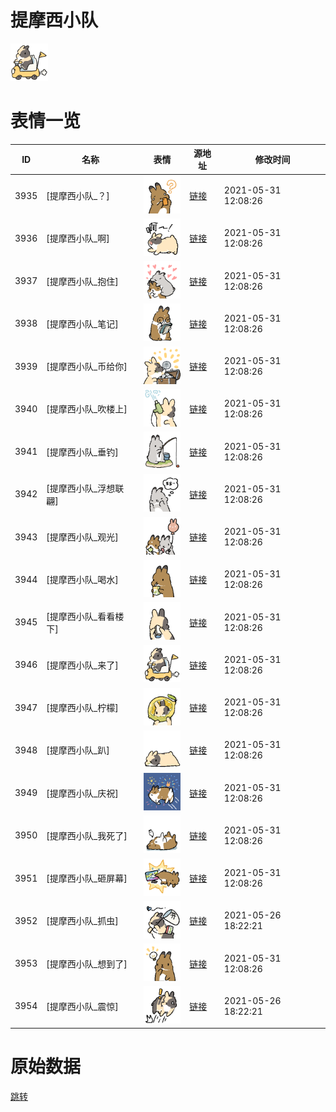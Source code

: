 # 提摩西小队

<img src="./cover.png" height="60" alt="cover" />

# 表情一览

|ID|名称|表情|源地址|修改时间|
|----|----|----|----|----|
|3935|[提摩西小队_？]|<img src="./pic/003935_%5B提摩西小队_？%5D.png" height="60" alt="？"/>|[链接](http://i0.hdslb.com/bfs/emote/7c6117f5c76f289627b540b278960efc67c1494b.png)|2021-05-31 12:08:26|
|3936|[提摩西小队_啊]|<img src="./pic/003936_%5B提摩西小队_啊%5D.png" height="60" alt="啊"/>|[链接](http://i0.hdslb.com/bfs/emote/f5bd56328c6ac937183f4337bfd1d037ded19e58.png)|2021-05-31 12:08:26|
|3937|[提摩西小队_抱住]|<img src="./pic/003937_%5B提摩西小队_抱住%5D.png" height="60" alt="抱住"/>|[链接](http://i0.hdslb.com/bfs/emote/437a166d848d0068500f5f7d0914d55653a7d7db.png)|2021-05-31 12:08:26|
|3938|[提摩西小队_笔记]|<img src="./pic/003938_%5B提摩西小队_笔记%5D.png" height="60" alt="笔记"/>|[链接](http://i0.hdslb.com/bfs/emote/ffdcc2d403253c3e05db6797adad6921039e381e.png)|2021-05-31 12:08:26|
|3939|[提摩西小队_币给你]|<img src="./pic/003939_%5B提摩西小队_币给你%5D.png" height="60" alt="币给你"/>|[链接](http://i0.hdslb.com/bfs/emote/48f77d979a15f9e659638a3a6b877bf26f701757.png)|2021-05-31 12:08:26|
|3940|[提摩西小队_吹楼上]|<img src="./pic/003940_%5B提摩西小队_吹楼上%5D.png" height="60" alt="吹楼上"/>|[链接](http://i0.hdslb.com/bfs/emote/b4368f2f485b094197d767198a22e1f2891c0608.png)|2021-05-31 12:08:26|
|3941|[提摩西小队_垂钓]|<img src="./pic/003941_%5B提摩西小队_垂钓%5D.png" height="60" alt="垂钓"/>|[链接](http://i0.hdslb.com/bfs/emote/2c11dccb246dbefe7b66048668ad02f486a19e97.png)|2021-05-31 12:08:26|
|3942|[提摩西小队_浮想联翩]|<img src="./pic/003942_%5B提摩西小队_浮想联翩%5D.png" height="60" alt="浮想联翩"/>|[链接](http://i0.hdslb.com/bfs/emote/b53db92ba87b771ae35d27074d0606ce2689a7fc.png)|2021-05-31 12:08:26|
|3943|[提摩西小队_观光]|<img src="./pic/003943_%5B提摩西小队_观光%5D.png" height="60" alt="观光"/>|[链接](http://i0.hdslb.com/bfs/emote/14591f8c85de6bbe7324d26843abf800ebc162c8.png)|2021-05-31 12:08:26|
|3944|[提摩西小队_喝水]|<img src="./pic/003944_%5B提摩西小队_喝水%5D.png" height="60" alt="喝水"/>|[链接](http://i0.hdslb.com/bfs/emote/d15127e7ff79d16edd88b1906065f5d65760d696.png)|2021-05-31 12:08:26|
|3945|[提摩西小队_看看楼下]|<img src="./pic/003945_%5B提摩西小队_看看楼下%5D.png" height="60" alt="看看楼下"/>|[链接](http://i0.hdslb.com/bfs/emote/6bc34a04ab3908764ec80f6fdc00c9cb641f2d83.png)|2021-05-31 12:08:26|
|3946|[提摩西小队_来了]|<img src="./pic/003946_%5B提摩西小队_来了%5D.png" height="60" alt="来了"/>|[链接](http://i0.hdslb.com/bfs/emote/d4c79f9c1f500800eb4e714a3748201e7f625a94.png)|2021-05-31 12:08:26|
|3947|[提摩西小队_柠檬]|<img src="./pic/003947_%5B提摩西小队_柠檬%5D.png" height="60" alt="柠檬"/>|[链接](http://i0.hdslb.com/bfs/emote/e91d8452ae060475403cbaccd8e9aff4892a2f43.png)|2021-05-31 12:08:26|
|3948|[提摩西小队_趴]|<img src="./pic/003948_%5B提摩西小队_趴%5D.png" height="60" alt="趴"/>|[链接](http://i0.hdslb.com/bfs/emote/5b1cf90380540ef52e87d91e0b4b70f638db9acd.png)|2021-05-31 12:08:26|
|3949|[提摩西小队_庆祝]|<img src="./pic/003949_%5B提摩西小队_庆祝%5D.png" height="60" alt="庆祝"/>|[链接](http://i0.hdslb.com/bfs/emote/639a93d30dd32f6a1d53944a401195d95ba57ebe.png)|2021-05-31 12:08:26|
|3950|[提摩西小队_我死了]|<img src="./pic/003950_%5B提摩西小队_我死了%5D.png" height="60" alt="我死了"/>|[链接](http://i0.hdslb.com/bfs/emote/6880df9dec5f4625a238a47f0af1c4a8f159f45f.png)|2021-05-31 12:08:26|
|3951|[提摩西小队_砸屏幕]|<img src="./pic/003951_%5B提摩西小队_砸屏幕%5D.png" height="60" alt="砸屏幕"/>|[链接](http://i0.hdslb.com/bfs/emote/f167a36a44db99b1ea90ba36eaecadf2f9aa635a.png)|2021-05-31 12:08:26|
|3952|[提摩西小队_抓虫]|<img src="./pic/003952_%5B提摩西小队_抓虫%5D.png" height="60" alt="抓虫"/>|[链接](http://i0.hdslb.com/bfs/emote/e66d8edc96f384cd6429bfbcdfddede2d602593a.png)|2021-05-26 18:22:21|
|3953|[提摩西小队_想到了]|<img src="./pic/003953_%5B提摩西小队_想到了%5D.png" height="60" alt="想到了"/>|[链接](http://i0.hdslb.com/bfs/emote/0bd805b1ed36b4ff6368bb76432f1edf32ba2d2d.png)|2021-05-31 12:08:26|
|3954|[提摩西小队_震惊]|<img src="./pic/003954_%5B提摩西小队_震惊%5D.png" height="60" alt="震惊"/>|[链接](http://i0.hdslb.com/bfs/emote/207de44de93c5a631cb7135c7f40f5c1938d2310.png)|2021-05-26 18:22:21|

# 原始数据

[跳转](./raw.json)

